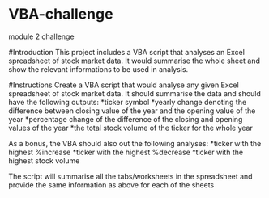 # VBA-challenge
module 2 challenge

#Introduction
This project includes a VBA script that analyses an Excel spreadsheet of stock market data.
It would summarise the whole sheet and show the relevant informations to be used in analysis.

#Instructions
Create a VBA script that would analyse any given Excel spreadsheet of stock market data.
It should summarise the data and should have the following outputs:
    *ticker symbol
    *yearly change denoting the difference between closing value of the year and the opening value of the year
    *percentage change of the difference of the closing and opening values of the year
    *the total stock volume of the ticker for the whole year

As a bonus, the VBA should also out the following analyses:
    *ticker with the highest %increase
    *ticker with the highest %decrease
    *ticker with the highest stock volume

The script will summarise all the tabs/worksheets in the spreadsheet and provide the same information as above for each of the sheets
